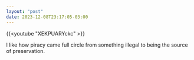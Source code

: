 ```yaml
---
layout: "post"
date: 2023-12-08T23:17:05-03:00
---
```


{{<youtube "XEKPUARYckc" >}}

I like how piracy came full circle from something illegal to being the source of preservation.
